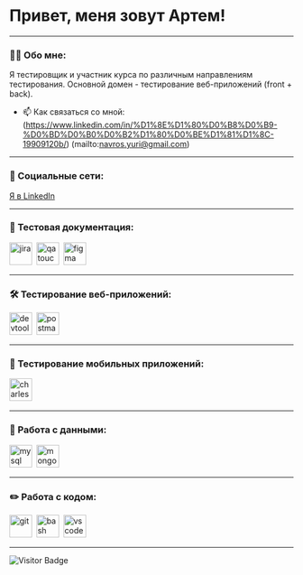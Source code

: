 ﻿# Привет, меня зовут Артем!

---

### 👨‍💻 Обо мне:

Я тестировщик и участник курса по различным направлениям тестирования. Основной домен - тестирование веб-приложений (front + back).

- 📫 Как связаться со мной: (https://www.linkedin.com/in/%D1%8E%D1%80%D0%B8%D0%B9-%D0%BD%D0%B0%D0%B2%D1%80%D0%BE%D1%81%D1%8C-19909120b/) (mailto:navros.yuri@gmail.com)

---

### 🤝 Социальные сети:

  <div id="badges">
    <a href="https://www.linkedin.com/in/%D1%8E%D1%80%D0%B8%D0%B9-%D0%BD%D0%B0%D0%B2%D1%80%D0%BE%D1%81%D1%8C-19909120b/" target="_blank">
      Я в LinkedIn
    </a>
  </div>

---

### 📁 Тестовая документация:

<div>
  <img src="https://cdn.jsdelivr.net/gh/devicons/devicon/icons/jira/jira-original.svg" title="jira" alt="jira" width="40" height="40"/>&nbsp
  <img src="https://www.google.com/url?sa=i&url=https%3A%2F%2Fwww.linkedin.com%2Fcompany%2Fqa-touch&psig=AOvVaw2pUGcM0UobF7hplfnwyEki&ust=1716316139649000&source=images&cd=vfe&opi=89978449&ved=0CBIQjRxqFwoTCLjHmv_tnIYDFQAAAAAdAAAAABAE" title="qatouch" alt="qatouch" width="40" height="40"/>&nbsp
  <img src="https://cdn.jsdelivr.net/gh/devicons/devicon/icons/figma/figma-original.svg" title="figma" alt="figma" width="40" height="40"/>&nbsp
</div>

---

### 🛠 Тестирование веб-приложений:

<div>
  <img src="https://d33wubrfki0l68.cloudfront.net/38b5c953a4667366685d55db55d057c86db1fc54/a0fdc/static/acae6b24d940347661ca901ea07f47c1/chrome-dev-logo-icon.png" title="devtools" alt="devtools" width="40" height="40"/>&nbsp
  <img src="https://seeklogo.com/images/P/postman-logo-0087CA0D15-seeklogo.com.png" title="postman" alt="postman" width="40" height="40"/>&nbsp
</div>

---

### 📱 Тестирование мобильных приложений:

<div>
  <img src="https://cdn.icon-icons.com/icons2/3053/PNG/512/charles_proxy_macos_bigsur_icon_190302.png" title="charles-proxy" alt="charles-proxy" width="40" height="40"/>&nbsp
</div>


---

### 💾 Работа с данными:

<div>
  <img src="https://cdn.jsdelivr.net/gh/devicons/devicon/icons/mysql/mysql-original.svg" title="mysql" alt="mysql" width="40" height="40"/>&nbsp
  <img src="https://cdn.jsdelivr.net/gh/devicons/devicon/icons/mongodb/mongodb-original.svg" title="mongodb" alt="mongodb" width="40" height="40"/>&nbsp
</div>

---

### ✏️ Работа с кодом:

<div>
  <img src="https://cdn.jsdelivr.net/gh/devicons/devicon/icons/git/git-original.svg" title="git" alt="git" width="40" height="40"/>&nbsp
  <img src="https://upload.wikimedia.org/wikipedia/commons/thumb/4/4b/Bash_Logo_Colored.svg/1024px-Bash_Logo_Colored.svg.png?20180723054350" title="bash" alt="bash" width="40" height="40"/>&nbsp
  <img src="https://cdn.jsdelivr.net/gh/devicons/devicon/icons/vscode/vscode-original.svg" title="vscode" alt="vscode" width="40" height="40"/>&nbsp
  
</div>

---

<!-- ### 💻 Пройденные курсы:

| Курсы                                                           | Дата              |
| ----------------------------------------------------------------| :---------------: |
| netology.ru/Старт в программировании                            | 02/2022 - 03/2022 |

--- -->

![Visitor Badge](https://visitor-badge.laobi.icu/badge?page_id=testrusau)
